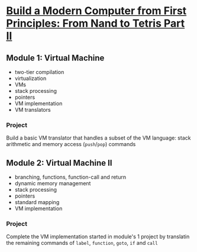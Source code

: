 # [Build a Modern Computer from First Principles: From Nand to Tetris Part II](https://www.coursera.org/learn/nand2tetris2)
## Module 1: Virtual Machine
- two-tier compilation
- virtualization
- VMs
- stack processing
- pointers
- VM implementation
- VM translators
### Project
Build a basic VM translator that handles a subset of the VM language: stack arithmetic and memory access (`push`/`pop`) commands
## Module 2: Virtual Machine II
- branching, functions, function-call and return
- dynamic memory management
- stack processing
- pointers
- standard mapping
- VM implementation
### Project
Complete the VM implementation started in module's 1 project by translatin the remaining commands of `label`, `function`, `goto`, `if` and `call`